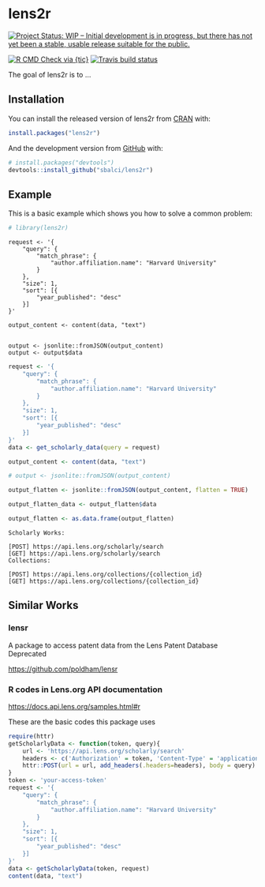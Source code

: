 
<!-- README.md is generated from README.Rmd. Please edit that file -->

# lens2r

<!-- badges: start -->

[![Project Status: WIP – Initial development is in progress, but there
has not yet been a stable, usable release suitable for the
public.](https://www.repostatus.org/badges/latest/wip.svg)](https://www.repostatus.org/#wip)

[![R CMD Check via
{tic}](https://github.com/sbalci/lens2r/workflows/R%20CMD%20Check%20via%20%7Btic%7D/badge.svg?branch=master)](https://github.com/sbalci/lens2r/actions)
[![Travis build
status](https://travis-ci.com/sbalci/lens2r.svg?branch=master)](https://travis-ci.com/sbalci/lens2r)
<!-- badges: end -->

The goal of lens2r is to …

## Installation

You can install the released version of lens2r from
[CRAN](https://CRAN.R-project.org) with:

``` r
install.packages("lens2r")
```

And the development version from [GitHub](https://github.com/) with:

``` r
# install.packages("devtools")
devtools::install_github("sbalci/lens2r")
```

## Example

This is a basic example which shows you how to solve a common problem:

``` r
# library(lens2r)
```

    request <- '{
        "query": {
            "match_phrase": {
                "author.affiliation.name": "Harvard University"
            }
        },
        "size": 1,
        "sort": [{
            "year_published": "desc"
        }]
    }'
    
    output_content <- content(data, "text")
    
    
    output <- jsonlite::fromJSON(output_content)
    output <- output$data

``` r
request <- '{
    "query": {
        "match_phrase": {
            "author.affiliation.name": "Harvard University"
        }
    },
    "size": 1,
    "sort": [{
        "year_published": "desc"
    }]
}'
data <- get_scholarly_data(query = request)

output_content <- content(data, "text")

# output <- jsonlite::fromJSON(output_content)

output_flatten <- jsonlite::fromJSON(output_content, flatten = TRUE)

output_flatten_data <- output_flatten$data

output_flatten <- as.data.frame(output_flatten)


```

    Scholarly Works:
    
    [POST] https://api.lens.org/scholarly/search
    [GET] https://api.lens.org/scholarly/search
    Collections:
    
    [POST] https://api.lens.org/collections/{collection_id}
    [GET] https://api.lens.org/collections/{collection_id}

## Similar Works

### lensr

A package to access patent data from the Lens Patent Database Deprecated

<https://github.com/poldham/lensr>

### R codes in Lens.org API documentation

<https://docs.api.lens.org/samples.html#r>

These are the basic codes this package uses

``` r
require(httr)
getScholarlyData <- function(token, query){
    url <- 'https://api.lens.org/scholarly/search'
    headers <- c('Authorization' = token, 'Content-Type' = 'application/json')
    httr::POST(url = url, add_headers(.headers=headers), body = query)
}
token <- 'your-access-token'
request <- '{
    "query": {
        "match_phrase": {
            "author.affiliation.name": "Harvard University"
        }
    },
    "size": 1,
    "sort": [{
        "year_published": "desc"
    }]
}'
data <- getScholarlyData(token, request)
content(data, "text")
```
